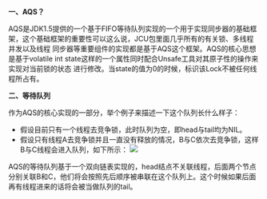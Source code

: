 **一、AQS？**

AQS是JDK1.5提供的一个基于FIFO等待队列实现的一个用于实现同步器的基础框架，这个基础框架的重要性可以这么说，JCU包里面几乎所有的有关锁、多线程并发以及线程
同步器等重要组件的实现都是基于AQS这个框架。AQS的核心思想是基于volatile int state这样的一个属性同时配合Unsafe工具对其原子性的操作来实现对当前锁的状态
进行修改。当state的值为0的时候，标识该Lock不被任何线程所占有。

**二、等待队列**

作为AQS的核心实现的一部分，举个例子来描述一下这个队列长什么样子：
* 假设目前只有一个线程去竞争锁，此时队列为空，即head与tail均为NIL。
* 假设只有线程A去竞争锁并且一直没有释放的情况，B与C依次去竞争锁，这样B与C线程会进入队列，如下所示：
![](https://github.com/c-agam/notes/blob/master/images/AQS-Queue.png)

AQS的等待队列基于一个双向链表实现的，head结点不关联线程，后面两个节点分别关联B和C，他们将会按照先后顺序被串联在这个队列上。这个时候如果后面再有线程进来的话将会被当做队列的tail。
